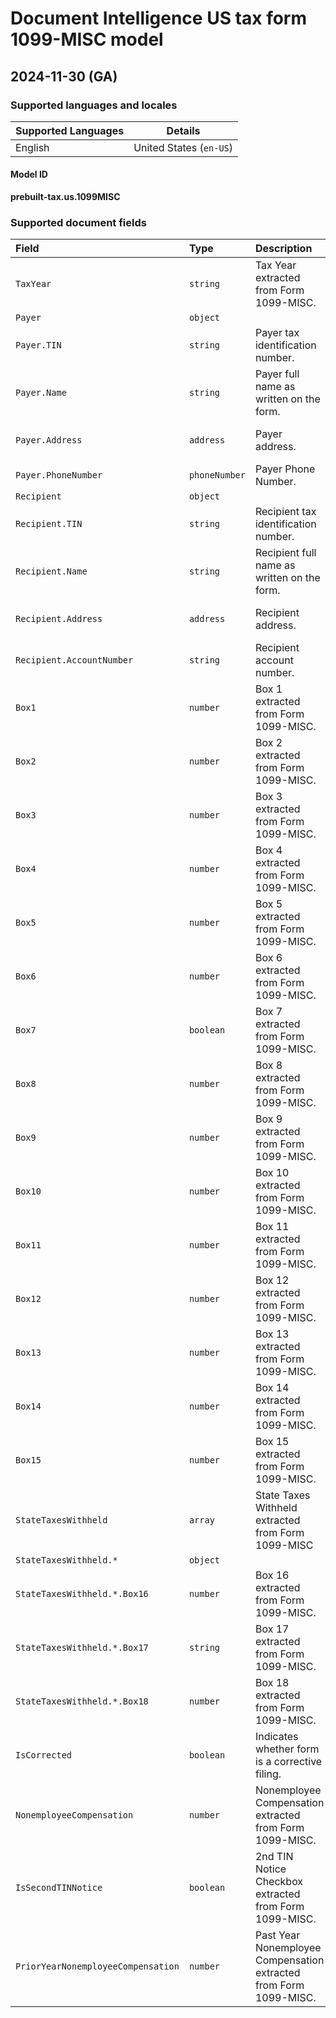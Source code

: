 # Document Intelligence US tax form 1099-MISC model

## 2024-11-30 (GA)

### Supported languages and locales

| Supported Languages | Details |
|:--------------------|:-------:|
|English|United States (`en-US`)|

#### Model ID

**prebuilt-tax.us.1099MISC**

### Supported document fields

| Field | Type | Description | Example |
|:------|:-----|:------------|:--------|
|`TaxYear`|`string`|Tax Year extracted from Form 1099-MISC.|2022|
|`Payer`|`object`|||
|`Payer.TIN`|`string`|Payer tax identification number.|123-45-6789|
|`Payer.Name`|`string`|Payer full name as written on the form.|John Smith|
|`Payer.Address`|`address`|Payer address.|123 Microsoft Way, Redmond WA 98052|
|`Payer.PhoneNumber`|`phoneNumber`|Payer Phone Number.|+19876543210|
|`Recipient`|`object`|||
|`Recipient.TIN`|`string`|Recipient tax identification number.|123-45-6789|
|`Recipient.Name`|`string`|Recipient full name as written on the form.|John Smith|
|`Recipient.Address`|`address`|Recipient address.|123 Microsoft Way, Redmond WA 98052|
|`Recipient.AccountNumber`|`string`|Recipient account number.|55123456789|
|`Box1`|`number`|Box 1 extracted from Form 1099-MISC.|123456|
|`Box2`|`number`|Box 2 extracted from Form 1099-MISC.|123456|
|`Box3`|`number`|Box 3 extracted from Form 1099-MISC.|123456|
|`Box4`|`number`|Box 4 extracted from Form 1099-MISC.|123456|
|`Box5`|`number`|Box 5 extracted from Form 1099-MISC.|123456|
|`Box6`|`number`|Box 6 extracted from Form 1099-MISC.|123456|
|`Box7`|`boolean`|Box 7 extracted from Form 1099-MISC.|:selected:|
|`Box8`|`number`|Box 8 extracted from Form 1099-MISC.|123456|
|`Box9`|`number`|Box 9 extracted from Form 1099-MISC.|123456|
|`Box10`|`number`|Box 10 extracted from Form 1099-MISC.|123456|
|`Box11`|`number`|Box 11 extracted from Form 1099-MISC.|123456|
|`Box12`|`number`|Box 12 extracted from Form 1099-MISC.|123456|
|`Box13`|`number`|Box 13 extracted from Form 1099-MISC.|123456|
|`Box14`|`number`|Box 14 extracted from Form 1099-MISC.|123456|
|`Box15`|`number`|Box 15 extracted from Form 1099-MISC.|123456|
|`StateTaxesWithheld`|`array`|State Taxes Withheld extracted from Form 1099-MISC||
|`StateTaxesWithheld.*`|`object`|||
|`StateTaxesWithheld.*.Box16`|`number`|Box 16 extracted from Form 1099-MISC.|123456|
|`StateTaxesWithheld.*.Box17`|`string`|Box 17 extracted from Form 1099-MISC.|12-3456789|
|`StateTaxesWithheld.*.Box18`|`number`|Box 18 extracted from Form 1099-MISC.|123456|
|`IsCorrected`|`boolean`|Indicates whether form is a corrective filing.|:selected:|
|`NonemployeeCompensation`|`number`|Nonemployee Compensation extracted from Form 1099-MISC.|123456|
|`IsSecondTINNotice`|`boolean`|2nd TIN Notice Checkbox extracted from Form 1099-MISC.|:selected:|
|`PriorYearNonemployeeCompensation`|`number`|Past Year Nonemployee Compensation extracted from Form 1099-MISC.|123456|